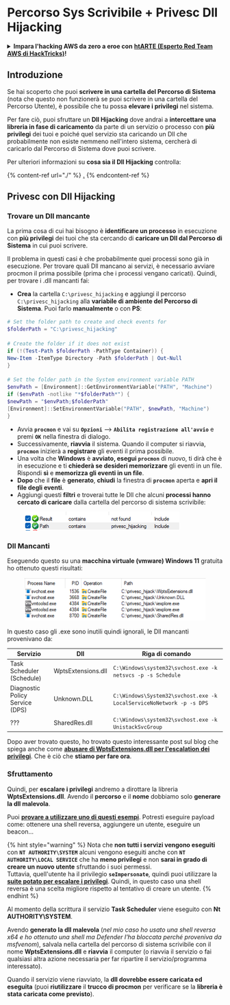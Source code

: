 # Percorso Sys Scrivibile + Privesc Dll Hijacking

<details>

<summary><strong>Impara l'hacking AWS da zero a eroe con</strong> <a href="https://training.hacktricks.xyz/courses/arte"><strong>htARTE (Esperto Red Team AWS di HackTricks)</strong></a><strong>!</strong></summary>

Altri modi per supportare HackTricks:

* Se desideri vedere la tua **azienda pubblicizzata in HackTricks** o **scaricare HackTricks in PDF** Controlla i [**PIANI DI ABBONAMENTO**](https://github.com/sponsors/carlospolop)!
* Ottieni il [**merchandising ufficiale PEASS & HackTricks**](https://peass.creator-spring.com)
* Scopri [**La Famiglia PEASS**](https://opensea.io/collection/the-peass-family), la nostra collezione di [**NFT esclusivi**](https://opensea.io/collection/the-peass-family)
* **Unisciti al** 💬 [**Gruppo Discord**](https://discord.gg/hRep4RUj7f) o al [**gruppo telegram**](https://t.me/peass) o **seguici** su **Twitter** 🐦 [**@carlospolopm**](https://twitter.com/hacktricks\_live)**.**
* **Condividi i tuoi trucchi di hacking inviando PR a** [**HackTricks**](https://github.com/carlospolop/hacktricks) e [**HackTricks Cloud**](https://github.com/carlospolop/hacktricks-cloud) repos di github.

</details>

## Introduzione

Se hai scoperto che puoi **scrivere in una cartella del Percorso di Sistema** (nota che questo non funzionerà se puoi scrivere in una cartella del Percorso Utente), è possibile che tu possa **elevare i privilegi** nel sistema.

Per fare ciò, puoi sfruttare un **Dll Hijacking** dove andrai a **intercettare una libreria in fase di caricamento** da parte di un servizio o processo con **più privilegi** dei tuoi e poiché quel servizio sta caricando un Dll che probabilmente non esiste nemmeno nell'intero sistema, cercherà di caricarlo dal Percorso di Sistema dove puoi scrivere.

Per ulteriori informazioni su **cosa sia il Dll Hijacking** controlla:

{% content-ref url="./" %}
[.](./)
{% endcontent-ref %}

## Privesc con Dll Hijacking

### Trovare un Dll mancante

La prima cosa di cui hai bisogno è **identificare un processo** in esecuzione con **più privilegi** dei tuoi che sta cercando di **caricare un Dll dal Percorso di Sistema** in cui puoi scrivere.

Il problema in questi casi è che probabilmente quei processi sono già in esecuzione. Per trovare quali Dll mancano ai servizi, è necessario avviare procmon il prima possibile (prima che i processi vengano caricati). Quindi, per trovare i .dll mancanti fai:

* **Crea** la cartella `C:\privesc_hijacking` e aggiungi il percorso `C:\privesc_hijacking` alla **variabile di ambiente del Percorso di Sistema**. Puoi farlo **manualmente** o con **PS**:
```powershell
# Set the folder path to create and check events for
$folderPath = "C:\privesc_hijacking"

# Create the folder if it does not exist
if (!(Test-Path $folderPath -PathType Container)) {
New-Item -ItemType Directory -Path $folderPath | Out-Null
}

# Set the folder path in the System environment variable PATH
$envPath = [Environment]::GetEnvironmentVariable("PATH", "Machine")
if ($envPath -notlike "*$folderPath*") {
$newPath = "$envPath;$folderPath"
[Environment]::SetEnvironmentVariable("PATH", $newPath, "Machine")
}
```
* Avvia **`procmon`** e vai su **`Opzioni`** --> **`Abilita registrazione all'avvio`** e premi **`OK`** nella finestra di dialogo.
* Successivamente, **riavvia** il sistema. Quando il computer si riavvia, **`procmon`** inizierà a **registrare** gli eventi il prima possibile.
* Una volta che **Windows** è **avviato, esegui `procmon`** di nuovo, ti dirà che è in esecuzione e ti **chiederà se desideri memorizzare** gli eventi in un file. Rispondi **sì** e **memorizza gli eventi in un file**.
* **Dopo** che il **file** è **generato**, **chiudi** la finestra di **`procmon`** aperta e **apri il file degli eventi**.
* Aggiungi questi **filtri** e troverai tutte le Dll che alcuni **processi hanno cercato di caricare** dalla cartella del percorso di sistema scrivibile:

<figure><img src="../../../.gitbook/assets/image (945).png" alt=""><figcaption></figcaption></figure>

### Dll Mancanti

Eseguendo questo su una **macchina virtuale (vmware) Windows 11** gratuita ho ottenuto questi risultati:

<figure><img src="../../../.gitbook/assets/image (607).png" alt=""><figcaption></figcaption></figure>

In questo caso gli .exe sono inutili quindi ignorali, le Dll mancanti provenivano da:

| Servizio                         | Dll                | Riga di comando                                                     |
| ------------------------------- | ------------------ | -------------------------------------------------------------------- |
| Task Scheduler (Schedule)       | WptsExtensions.dll | `C:\Windows\system32\svchost.exe -k netsvcs -p -s Schedule`          |
| Diagnostic Policy Service (DPS) | Unknown.DLL        | `C:\Windows\System32\svchost.exe -k LocalServiceNoNetwork -p -s DPS` |
| ???                             | SharedRes.dll      | `C:\Windows\system32\svchost.exe -k UnistackSvcGroup`                |

Dopo aver trovato questo, ho trovato questo interessante post sul blog che spiega anche come [**abusare di WptsExtensions.dll per l'escalation dei privilegi**](https://juggernaut-sec.com/dll-hijacking/#Windows\_10\_Phantom\_DLL\_Hijacking\_-\_WptsExtensionsdll). Che è ciò che **stiamo per fare ora**.

### Sfruttamento

Quindi, per **escalare i privilegi** andremo a dirottare la libreria **WptsExtensions.dll**. Avendo il **percorso** e il **nome** dobbiamo solo **generare la dll malevola**.

Puoi [**provare a utilizzare uno di questi esempi**](./#creating-and-compiling-dlls). Potresti eseguire payload come: ottenere una shell reversa, aggiungere un utente, eseguire un beacon...

{% hint style="warning" %}
Nota che **non tutti i servizi vengono eseguiti** con **`NT AUTHORITY\SYSTEM`** alcuni vengono eseguiti anche con **`NT AUTHORITY\LOCAL SERVICE`** che ha **meno privilegi** e non **sarai in grado di creare un nuovo utente** sfruttando i suoi permessi.\
Tuttavia, quell'utente ha il privilegio **`seImpersonate`**, quindi puoi utilizzare la [**suite potato per escalare i privilegi**](../roguepotato-and-printspoofer.md). Quindi, in questo caso una shell reversa è una scelta migliore rispetto al tentativo di creare un utente.
{% endhint %}

Al momento della scrittura il servizio **Task Scheduler** viene eseguito con **Nt AUTHORITY\SYSTEM**.

Avendo **generato la dll malevola** (_nel mio caso ho usato una shell reversa x64 e ho ottenuto una shell ma Defender l'ha bloccata perché proveniva da msfvenom_), salvala nella cartella del percorso di sistema scrivibile con il nome **WptsExtensions.dll** e **riavvia** il computer (o riavvia il servizio o fai qualsiasi altra azione necessaria per far ripartire il servizio/programma interessato).

Quando il servizio viene riavviato, la **dll dovrebbe essere caricata ed eseguita** (puoi **riutilizzare** il **trucco di procmon** per verificare se la **libreria è stata caricata come previsto**).
